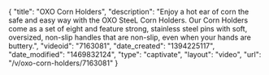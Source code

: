 {
    "title": "OXO Corn Holders",
    "description": "Enjoy a hot ear of corn the safe and easy way with the OXO SteeL Corn Holders. Our Corn Holders come as a set of eight and feature strong, stainless steel pins with soft, oversized, non-slip handles that are non-slip, even when your hands are buttery.",
    "videoid": "7163081",
    "date_created": "1394225117",
    "date_modified": "1469832124",
    "type": "captivate",
    "layout": "video",
    "url": "\/v\/oxo-corn-holders\/7163081"
}